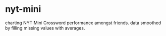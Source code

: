 # nyt-mini
charting NYT Mini Crossword performance amongst friends. data smoothed by filling missing values with averages. 
